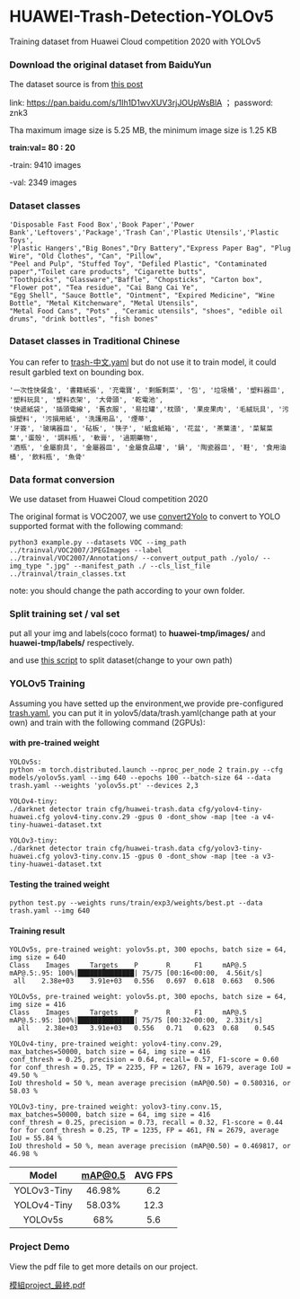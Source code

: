 # HUAWEI-Trash-Detection-YOLOv5
Training dataset from Huawei Cloud competition 2020 with YOLOv5

### Download the original dataset from BaiduYun
The dataset source is from [this post](https://blog.csdn.net/qq_38410428/article/details/106974147)

link: https://pan.baidu.com/s/1lh1D1wvXUV3rjJOUpWsBlA  ； password: znk3

Tha maximum image size is 5.25 MB, the minimum image size is 1.25 KB

**train:val= 80 : 20**

-train: 9410 images

-val: 2349 images

### Dataset classes

```
'Disposable Fast Food Box','Book Paper','Power Bank','Leftovers','Package','Trash Can','Plastic Utensils','Plastic Toys',
'Plastic Hangers',"Big Bones","Dry Battery","Express Paper Bag", "Plug Wire", "Old Clothes", "Can", "Pillow",
"Peel and Pulp", "Stuffed Toy", "Defiled Plastic", "Contaminated paper","Toilet care products", "Cigarette butts",
"Toothpicks", "Glassware","Baffle", "Chopsticks", "Carton box", "Flower pot", "Tea residue", "Cai Bang Cai Ye",
"Egg Shell", "Sauce Bottle", "Ointment", "Expired Medicine", "Wine Bottle", "Metal Kitchenware", "Metal Utensils",
"Metal Food Cans", "Pots" , "Ceramic utensils", "shoes", "edible oil drums", "drink bottles", "fish bones"
```

### Dataset classes in Traditional Chinese
You can refer to [trash-中文.yaml](https://github.com/e96031413/HUAWEI-Trash-Detection-YOLOv5/blob/main/trash-%E4%B8%AD%E6%96%87.yaml)
but do not use it to train model, it could result garbled text on bounding box.
```
'一次性快餐盒', '書籍紙張', '充電寶', '剩飯剩菜', '包', '垃圾桶', '塑料器皿', '塑料玩具', '塑料衣架', '大骨頭', '乾電池',
'快遞紙袋', '插頭電線', '舊衣服', '易拉罐','枕頭', '果皮果肉', '毛絨玩具', '污損塑料', '污損用紙', '洗護用品', '煙蒂',
'牙簽', '玻璃器皿', '砧板', '筷子', '紙盒紙箱', '花盆', '茶葉渣', '菜幫菜葉','蛋殼', '調料瓶', '軟膏', '過期藥物',
'酒瓶', '金屬廚具', '金屬器皿', '金屬食品罐', '鍋', '陶瓷器皿', '鞋', '食用油桶', '飲料瓶', '魚骨'
```

### Data format conversion

We use dataset from Huawei Cloud competition 2020

The original format is VOC2007, we use [convert2Yolo](https://github.com/ssaru/convert2Yolo) to convert to YOLO supported format with the following command:

```
python3 example.py --datasets VOC --img_path ../trainval/VOC2007/JPEGImages --label ../trainval/VOC2007/Annotations/ --convert_output_path ./yolo/ --img_type ".jpg" --manifest_path ./ --cls_list_file ../trainval/train_classes.txt
```
note: you should change the path according to your own folder.

### Split training set / val set
put all your img and labels(coco format) to **huawei-tmp/images/** and **huawei-tmp/labels/** respectively.

and use [this script](https://gist.github.com/e96031413/7b2d832d1cc12a11be374b1c1a570aa9#file-makedataset-py) to split dataset(change to your own path)

### YOLOv5 Training
Assuming you have setted up the environment,we provide pre-configured [trash.yaml](https://github.com/e96031413/HUAWEI-Trash-Detection-YOLOv5/blob/main/trash.yaml), you can put it in yolov5/data/trash.yaml(change path at your own) and train with the following command (2GPUs):

#### with pre-trained weight
```
YOLOv5s:
python -m torch.distributed.launch --nproc_per_node 2 train.py --cfg models/yolov5s.yaml --img 640 --epochs 100 --batch-size 64 --data trash.yaml --weights 'yolov5s.pt' --devices 2,3

YOLOv4-tiny:
./darknet detector train cfg/huawei-trash.data cfg/yolov4-tiny-huawei.cfg yolov4-tiny.conv.29 -gpus 0 -dont_show -map |tee -a v4-tiny-huawei-dataset.txt

YOLOv3-tiny:
./darknet detector train cfg/huawei-trash.data cfg/yolov3-tiny-huawei.cfg yolov3-tiny.conv.15 -gpus 0 -dont_show -map |tee -a v3-tiny-huawei-dataset.txt
```
#### Testing the trained weight
```
python test.py --weights runs/train/exp3/weights/best.pt --data trash.yaml --img 640
```
#### Training result
```
YOLOv5s, pre-trained weight: yolov5s.pt, 300 epochs, batch size = 64, img size = 640
Class    Images     Targets    P       R      F1     mAP@.5  mAP@.5:.95: 100%|██████████████| 75/75 [00:16<00:00,  4.56it/s]
 all    2.38e+03    3.91e+03   0.556   0.697  0.618  0.663   0.506

YOLOv5s, pre-trained weight: yolov5s.pt, 300 epochs, batch size = 64, img size = 416
Class    Images     Targets    P       R      F1     mAP@.5  mAP@.5:.95: 100%|██████████████| 75/75 [00:32<00:00,  2.33it/s]
  all    2.38e+03   3.91e+03   0.556   0.71   0.623  0.68    0.545

YOLOv4-tiny, pre-trained weight: yolov4-tiny.conv.29, max_batches=50000, batch size = 64, img size = 416
conf_thresh = 0.25, precision = 0.64, recall= 0.57, F1-score = 0.60
for conf_thresh = 0.25, TP = 2235, FP = 1267, FN = 1679, average IoU = 49.50 %
IoU threshold = 50 %, mean average precision (mAP@0.50) = 0.580316, or 58.03 % 

YOLOv3-tiny, pre-trained weight: yolov3-tiny.conv.15, max_batches=50000, batch size = 64, img size = 416
conf_thresh = 0.25, precision = 0.73, recall = 0.32, F1-score = 0.44 
for for conf_thresh = 0.25, TP = 1235, FP = 461, FN = 2679, average IoU = 55.84 % 
IoU threshold = 50 %, mean average precision (mAP@0.50) = 0.469817, or 46.98 %
```
|    Model    | mAP@0.5 | AVG FPS |
|:-----------:|:-------:|:-------:|
| YOLOv3-Tiny |  46.98% |   6.2   |
| YOLOv4-Tiny |  58.03% |   12.3  |
|   YOLOv5s   |   68%   |   5.6   |

### Project Demo
View the pdf file to get more details on our project.

[模組project_最終.pdf](https://github.com/e96031413/HUAWEI-Trash-Detection-YOLOv5/blob/main/%E6%A8%A1%E7%B5%84project_%E6%9C%80%E7%B5%82.pdf)

